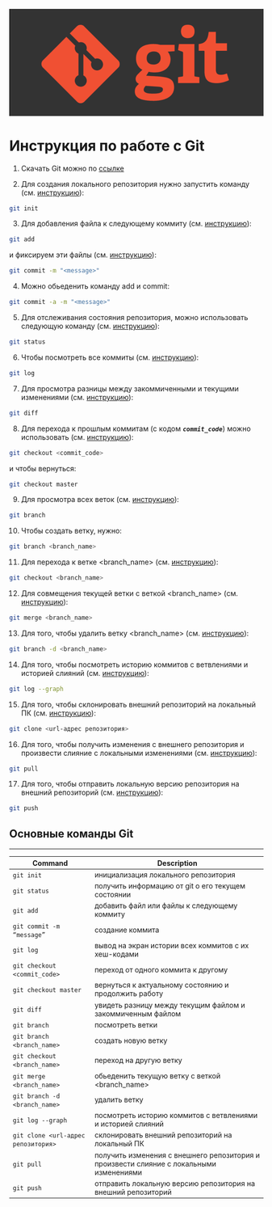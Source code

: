 ![git logo](git_logo.webp)

# Инструкция по работе с Git 

1. Скачать Git можно по [ссылке](https://git-scm.com/downloads)

2. Для создания локального репозитория нужно запустить команду (см. [инструкцию](https://git-scm.com/docs/git-init)):
```sh
git init
```

3. Для добавления файла к следующему коммиту (см. [инструкцию](https://git-scm.com/docs/git-add)):
```sh
git add
```

и фиксируем эти файлы (см. [инструкцию](https://git-scm.com/docs/git-commit)):
```sh
git commit -m "<message>"
```

4. Можно обьеденить команду add и commit:
```sh
git commit -a -m "<message>"
```

5. Для отслеживания состояния репозитория, можно использовать следующую команду (см. [инструкцию](https://git-scm.com/docs/git-status)):
```sh
git status
```

6. Чтобы посмотреть все коммиты (см. [инструкцию](https://git-scm.com/docs/git-log)):
```sh
git log
```

7. Для просмотра разницы между закоммиченными и текущими изменениями (см. [инструкцию](https://git-scm.com/docs/git-diff)):
```sh
git diff
```

8. Для перехода к прошлым коммитам (с кодом ***`commit_code`***) можно использовать (см. [инструкцию](https://git-scm.com/docs/git-checkout)):
```sh
git checkout <commit_code>
```

и чтобы вернуться:
```sh
git checkout master
```

9. Для просмотра всех веток (см. [инструкцию](https://git-scm.com/docs/git-branch)):
```sh
git branch
```

10. Чтобы создать ветку, нужно:
```sh
git branch <branch_name>
```

11. Для перехода к ветке <branch_name> (см. [инструкцию](https://git-scm.com/docs/git-checkout)):
```sh
git checkout <branch_name>
```

12. Для совмещения текущей ветки с веткой <branch_name> (см. [инструкцию](https://git-scm.com/docs/git-merge)):
```sh
git merge <branch_name>
```

13. Для того, чтобы удалить ветку <branch_name> (см. [инструкцию](https://git-scm.com/docs/git-branch)):
```sh
git branch -d <branch_name>
```

14. Для того, чтобы посмотреть историю коммитов с ветвлениями и историей слияний (см. [инструкцию](https://git-scm.com/docs/git-log)):
```sh
git log --graph
```

15. Для того, чтобы склонировать внешний репозиторий на локальный ПК (см. [инструкцию](https://git-scm.com/docs/git-clone)):
```sh
git clone <url-адрес репозитория>
```
16. Для того, чтобы получить изменения с внешнего репозитория и произвести слияние с локальными изменениями (см. [инструкцию](https://git-scm.com/docs/git-pull)):
```sh
git pull
```

17. Для того, чтобы отправить локальную версию репозитория на внешний репозиторий (см. [инструкцию](https://git-scm.com/docs/git-push)):
```sh
git push
```

 ## Основные команды Git
 ***

| Command | Description |
| ------------------- | ------------------- |
| `git init`  | инициализация локального репозитория |
| `git status` |получить информацию от git о его текущем состоянии |
| `git add` |добавить файл или файлы к следующему коммиту|
| `git commit -m “message”` | создание коммита |
| `git log` |вывод на экран истории всех коммитов с их хеш-кодами|
| `git checkout <commit_code>`  |переход от одного коммита к другому|
| `git checkout master`|  вернуться к актуальному состоянию и продолжить работу|
| `git diff` | увидеть разницу между текущим файлом и закоммиченным файлом |
| `git branch` | посмотреть ветки |
| `git branch <branch_name>` | создать новую ветку |
| `git checkout <branch_name>` | переход на другую ветку |
| `git merge <branch_name>` | обьеденить текущую ветку с веткой <branch_name> |
| `git branch -d <branch_name>` | удалить ветку |
| `git log --graph` | посмотреть историю коммитов с ветвлениями и историей слияний |
| `git clone <url-адрес репозитория>` | склонировать внешний репозиторий на локальный ПК |
| `git pull` | получить изменения с внешнего репозитория и произвести слияние с локальными изменениями |
| `git push` | отправить локальную версию репозитория на внешний репозиторий |
